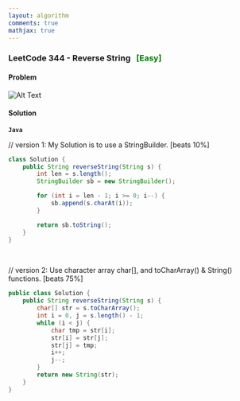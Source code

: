 ```yaml
---
layout: algorithm
comments: true
mathjax: true
---
```


### LeetCode 344 - Reverse String &nbsp; <span style="color:green;">[Easy]</span>

#### Problem

![Alt Text]({{site.baseurl}}/algorithms/leetcode/images/leetcode344.png "LeetCode 344 - Reverse String")


#### Solution

**`Java`**

// version 1: My Solution is to use a StringBuilder. [beats 10%]
```java
class Solution {
    public String reverseString(String s) {
        int len = s.length();
        StringBuilder sb = new StringBuilder();

        for (int i = len - 1; i >= 0; i--) {
            sb.append(s.charAt(i));
        }

        return sb.toString();
    }
}
```

<br>

// version 2: Use character array char[], and toCharArray() & String() functions. [beats 75%]
```java
public class Solution {
    public String reverseString(String s) {
        char[] str = s.toCharArray();
        int i = 0, j = s.length() - 1;
        while (i < j) {
            char tmp = str[i];
            str[i] = str[j];
            str[j] = tmp;
            i++;
            j--;
        }
        return new String(str);
    }
}
```

<br><br>
